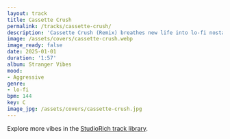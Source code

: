```yaml
---
layout: track
title: Cassette Crush
permalink: /tracks/cassette-crush/
description: 'Cassette Crush (Remix) breathes new life into lo-fi nostalgia. Dreamy guitars mingle with vintage synths and mellow drums, all wrapped in a soft crackle. The remix brings a slightly brighter lift while keeping that faded memory feel intact.'
image: /assets/covers/cassette-crush.webp
image_ready: false
date: 2025-01-01
duration: '1:57'
album: Stranger Vibes
mood:
- Aggressive
genre:
- lo-fi
bpm: 144
key: C
image_jpg: /assets/covers/cassette-crush.jpg
---
```


Explore more vibes in the [StudioRich track library](/tracks/).
